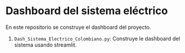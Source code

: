 # Dashboard del sistema eléctrico

En este repositorio se construye el dashboard del proyecto.

1. `Dash_Sistema_Electrico_Colombiano.py`: Construye le dashboard del sistema usando streamlit.
